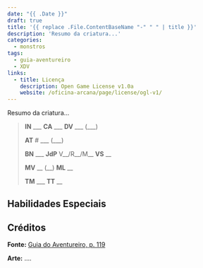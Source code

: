 ```yaml
---
date: "{{ .Date }}"
draft: true
title: '{{ replace .File.ContentBaseName "-" " " | title }}'
description: 'Resumo da criatura...'
categories:
  - monstros
tags:
  - guia-aventureiro
  - XDV
links:
  - title: Licença
    description: Open Game License v1.0a
    website: /oficina-arcana/page/license/ogl-v1/
---
```


Resumo da criatura...

> **IN** ___ **CA** ___ **DV** ___ (___)
>
> **AT** # ___ (___)
>
> **BN** ___ **JdP** V__/R__/M__ **VS** __
>
> **MV** __ (__) **ML** __
>
> **TM** ___ **TT** __

## Habilidades Especiais

## Créditos

**Fonte:** [Guia do Aventureiro, p. 119](https://www.arcanaprimaria.com/about-3)

**Arte:** ....